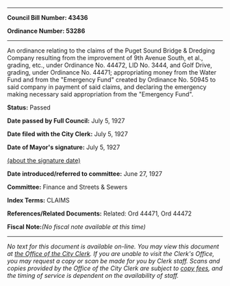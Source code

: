 

********

**Council Bill Number: 43436**
   
**Ordinance Number: 53286**
********

 An ordinance relating to the claims of the Puget Sound Bridge & Dredging Company resulting from the improvement of 9th Avenue South, et al., grading, etc., under Ordinance No. 44472, LID No. 3444, and Golf Drive, grading, under Ordinance No. 44471; appropriating money from the Water Fund and from the "Emergency Fund" created by Ordinance No. 50945 to said company in payment of said claims, and declaring the emergency making necessary said appropriation from the "Emergency Fund".

**Status:** Passed
   
**Date passed by Full Council:** July 5, 1927
   
**Date filed with the City Clerk:** July 5, 1927
   
**Date of Mayor's signature:** July 5, 1927
   
[(about the signature date)](/~public/approvaldate.htm)
   
   
   
**Date introduced/referred to committee:** June 27, 1927
   
**Committee:** Finance and Streets & Sewers
   
   
**Index Terms:** CLAIMS

**References/Related Documents:** Related: Ord 44471, Ord 44472

**Fiscal Note:**_(No fiscal note available at this time)_
********

_No text for this document is available on-line. You may view this document at [the Office of the City Clerk](http://www.seattle.gov/leg/clerk/contactUs.htm). If you are unable to visit the Clerk's Office, you may request a copy or scan be made for you by Clerk staff. Scans and copies provided by the Office of the City Clerk are subject to [copy fees](http://clerk.seattle.gov/~public/clerkfees.htm), and the timing of service is dependent on the availability of staff._

